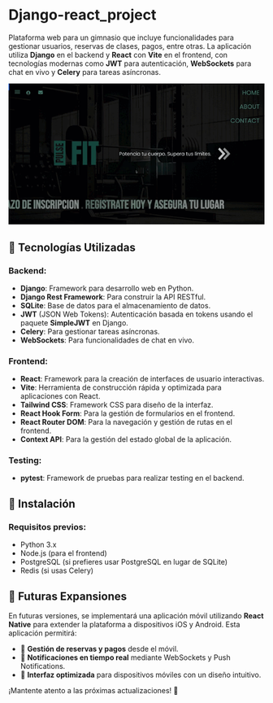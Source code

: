 # Django-react_project


Plataforma web para un gimnasio que incluye funcionalidades para gestionar usuarios, reservas de clases, pagos, entre otras. La aplicación utiliza **Django** en el backend y **React** con **Vite** en el frontend, con tecnologías modernas como **JWT** para autenticación, **WebSockets** para chat en vivo y **Celery** para tareas asíncronas.

![Demo de la app](assets/gym00.gif)

## 🚀 Tecnologías Utilizadas

### Backend:
- **Django**: Framework para desarrollo web en Python.
- **Django Rest Framework**: Para construir la API RESTful.
- **SQLite**: Base de datos para el almacenamiento de datos.
- **JWT** (JSON Web Tokens): Autenticación basada en tokens usando el paquete **SimpleJWT** en Django.
- **Celery**: Para gestionar tareas asíncronas.
- **WebSockets**: Para funcionalidades de chat en vivo.


### Frontend:
- **React**: Framework para la creación de interfaces de usuario interactivas.
- **Vite**: Herramienta de construcción rápida y optimizada para aplicaciones con React.
- **Tailwind CSS**: Framework CSS para diseño de la interfaz.
- **React Hook Form**: Para la gestión de formularios en el frontend.
- **React Router DOM**: Para la navegación y gestión de rutas en el frontend.
- **Context API**: Para la gestión del estado global de la aplicación.


### Testing:
- **pytest**: Framework de pruebas para realizar testing en el backend.


## 🚀 Instalación

### Requisitos previos:
- Python 3.x
- Node.js (para el frontend)
- PostgreSQL (si prefieres usar PostgreSQL en lugar de SQLite)
- Redis (si usas Celery)

  
## 📱 Futuras Expansiones  

En futuras versiones, se implementará una aplicación móvil utilizando **React Native** para extender la plataforma a dispositivos iOS y Android. Esta aplicación permitirá:  

- 📌 **Gestión de reservas y pagos** desde el móvil.  
- 🔔 **Notificaciones en tiempo real** mediante WebSockets y Push Notifications.  
- 🎨 **Interfaz optimizada** para dispositivos móviles con un diseño intuitivo.  

¡Mantente atento a las próximas actualizaciones! 🚀  


